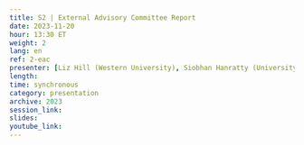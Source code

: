 ```yaml
---
title: S2 | External Advisory Committee Report
date: 2023-11-20
hour: 13:30 ET
weight: 2
lang: en
ref: 2-eac
presenter: [Liz Hill (Western University), Siobhan Hanratty (University of New Brunswick)]
length:
time: synchronous
category: presentation
archive: 2023
session_link:
slides:
youtube_link:
---
```

